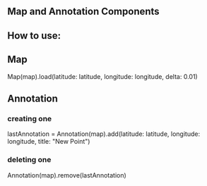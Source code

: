 ## Map and Annotation Components

## How to use:

## Map
Map(map).load(latitude: latitude, longitude: longitude, delta: 0.01)

## Annotation

### creating one
lastAnnotation = Annotation(map).add(latitude: latitude, longitude: longitude, title: "New Point")

### deleting one
Annotation(map).remove(lastAnnotation)
